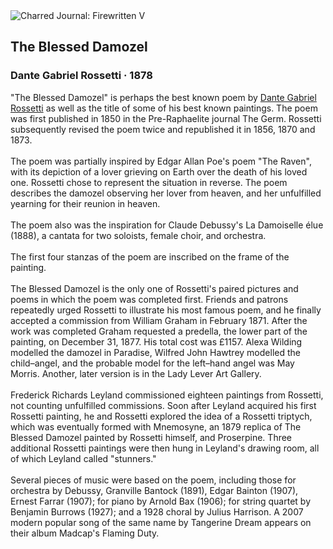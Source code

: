 <div class="artwork-of-the-day">
  <div class="container">
    <div class="img-wrapper">
      <img
        src="https://uploads0.wikiart.org/images/dante-gabriel-rossetti/the-blessed-damozel-1878.jpg!Large.jpg"
        alt="Charred Journal: Firewritten V" />
    </div>
    <div class="artwork-detail">
      <div class="artwork-origin"> 
        <h2 class="artwork-name">The Blessed Damozel</h2>
        <h3 class="artist">
          Dante Gabriel Rossetti
                    ·  1878
        </h3>
      </div>
      <p class="description">
        <span class="artwork-description-text ng-binding" ng-bind-html="viewModel.ArtworkOfTheDay.Description | unsafe">"The Blessed Damozel" is perhaps the best known poem by <a target="_blank" href="/en/dante-gabriel-rossetti">Dante Gabriel Rossetti</a> as well as the title of some of his best known paintings. The poem was first published in 1850 in the Pre-Raphaelite journal The Germ. Rossetti subsequently revised the poem twice and republished it in 1856, 1870 and 1873. 
<br>
<br>The poem was partially inspired by Edgar Allan Poe's poem "The Raven", with its depiction of a lover grieving on Earth over the death of his loved one. Rossetti chose to represent the situation in reverse. The poem describes the damozel observing her lover from heaven, and her unfulfilled yearning for their reunion in heaven.
<br>
<br>The poem also was the inspiration for Claude Debussy's La Damoiselle élue (1888), a cantata for two soloists, female choir, and orchestra.
<br>
<br>The first four stanzas of the poem are inscribed on the frame of the painting.
<br>
<br>The Blessed Damozel is the only one of Rossetti's paired pictures and poems in which the poem was completed first. Friends and patrons repeatedly urged Rossetti to illustrate his most famous poem, and he finally accepted a commission from William Graham in February 1871. After the work was completed Graham requested a predella, the lower part of the painting, on December 31, 1877. His total cost was £1157. Alexa Wilding modelled the damozel in Paradise, Wilfred John Hawtrey modelled the child–angel, and the probable model for the left–hand angel was May Morris. Another, later version is in the Lady Lever Art Gallery.
<br>
<br>Frederick Richards Leyland commissioned eighteen paintings from Rossetti, not counting unfulfilled commissions. Soon after Leyland acquired his first Rossetti painting, he and Rossetti explored the idea of a Rossetti triptych, which was eventually formed with Mnemosyne, an 1879 replica of The Blessed Damozel painted by Rossetti himself, and Proserpine. Three additional Rossetti paintings were then hung in Leyland's drawing room, all of which Leyland called "stunners."
<br>
<br>Several pieces of music were based on the poem, including those for orchestra by Debussy, Granville Bantock (1891), Edgar Bainton (1907), Ernest Farrar (1907); for piano by Arnold Bax (1906); for string quartet by Benjamin Burrows (1927); and a 1928 choral by Julius Harrison. A 2007 modern popular song of the same name by Tangerine Dream appears on their album Madcap's Flaming Duty.</span>
                        <div class="text-shadow-container" ng-show="showShadow" style=""></div>
      </p>
    </div>
  </div>

</div>
